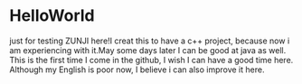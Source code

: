 # HelloWorld
just for testing
ZUNJI here!I creat this to have a c++ project, because now i am experiencing with it.May some days later I can be good at java as well.
This is the first time I come in the github, I wish I can have a good time here.
Although my English is poor now, I believe i can also improve it here.
